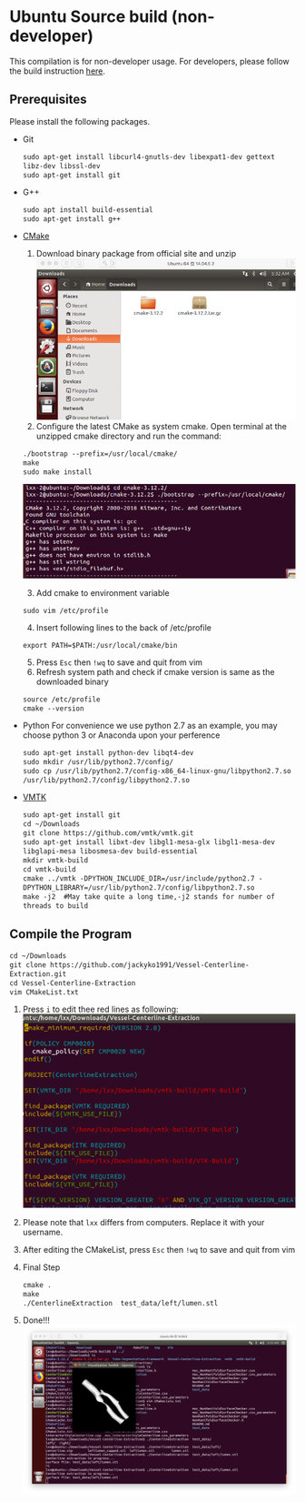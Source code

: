 # Ubuntu Source build (non-developer)
This compilation is for non-developer usage. For developers, please follow the build instruction [here]().

## Prerequisites
Please install the following packages.
- Git
	```console
	sudo apt-get install libcurl4-gnutls-dev libexpat1-dev gettext libz-dev libssl-dev
	sudo apt-get install git
	```
- G++
	```Console
	sudo apt install build-essential
	sudo apt-get install g++
	```
- [CMake](https://cmake.org/)
	1. Download binary package from official site and unzip
	![alt text](./img/cmake.png "CMake")
	2. Configure the latest CMake as system cmake. Open terminal at the unzipped cmake directory and run the command:
	```console
	./bootstrap --prefix=/usr/local/cmake/
	make
	sudo make install
	```
	![alt text](./img/gcc.png "CMake Build")

	3. Add cmake to environment variable
	```console
	sudo vim /etc/profile
	```

	4. Insert following lines to the back of /etc/profile
	```
	export PATH=$PATH:/usr/local/cmake/bin
	```

	5. Press `Esc` then `!wq` to save and quit from vim
	6. Refresh system path and check if cmake version is same as the downloaded binary
	```console
	source /etc/profile
	cmake --version
	```
- Python
	For convenience we use python 2.7 as an example, you may choose python 3 or Anaconda upon your perference
	```console
	sudo apt-get install python-dev libqt4-dev
	sudo mkdir /usr/lib/python2.7/config/
	sudo cp /usr/lib/python2.7/config-x86_64-linux-gnu/libpython2.7.so /usr/lib/python2.7/config/libpython2.7.so
	```
- [VMTK](https://github.com/vmtk/vmtk)
	```Console
	sudo apt-get install git
	cd ~/Downloads
	git clone https://github.com/vmtk/vmtk.git
	sudo apt-get install libxt-dev libgl1-mesa-glx libgl1-mesa-dev libglapi-mesa libosmesa-dev build-essential
	mkdir vmtk-build
	cd vmtk-build
	cmake ../vmtk -DPYTHON_INCLUDE_DIR=/usr/include/python2.7 -DPYTHON_LIBRARY=/usr/lib/python2.7/config/libpython2.7.so 
	make -j2  #May take quite a long time,-j2 stands for number of threads to build
	```

## Compile the Program
```Console
cd ~/Downloads
git clone https://github.com/jackyko1991/Vessel-Centerline-Extraction.git
cd Vessel-Centerline-Extraction
vim CMakeList.txt
```

1. Press `i` to edit thee red lines as following:
	![alt text](./img/cmakelist.png "CMakeList")

2. Please note that `lxx` differs from computers. Replace it with your username.
3. After editing the CMakeList, press `Esc` then `!wq` to save and quit from vim
4. Final Step
	```Console
	cmake .
	make
	./CenterlineExtraction  test_data/left/lumen.stl
	```
5. Done!!!
	![alt text](./img/result.png "Result")